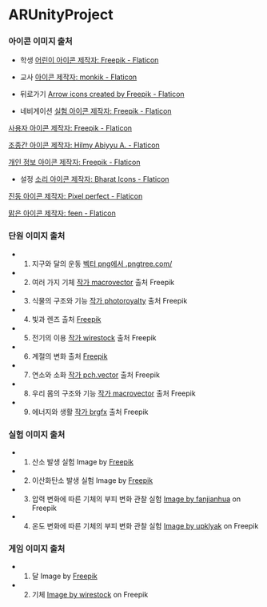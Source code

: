 # ARUnityProject


### 아이콘 이미지 출처
- 학생
<a href="https://www.flaticon.com/kr/free-icons/" title="어린이 아이콘">어린이 아이콘  제작자: Freepik - Flaticon</a>

- 교사
<a href="https://www.flaticon.com/kr/free-icons/" title=" 아이콘"> 아이콘  제작자: monkik - Flaticon</a>

- 뒤로가기
<a href="https://www.flaticon.com/free-icons/arrow" title="arrow icons">Arrow icons created by Freepik - Flaticon</a>

- 네비게이션
<a href="https://www.flaticon.com/kr/free-icons/" title="실험 아이콘">실험 아이콘  제작자: Freepik - Flaticon</a>

<a href="https://www.flaticon.com/kr/free-icons/" title="사용자 아이콘">사용자 아이콘  제작자: Freepik - Flaticon</a>

<a href="https://www.flaticon.com/kr/free-icons/" title="조종간 아이콘">조종간 아이콘  제작자: Hilmy Abiyyu A. - Flaticon</a>

<a href="https://www.flaticon.com/kr/free-icons/-" title="개인 정보 아이콘">개인 정보 아이콘  제작자: Freepik - Flaticon</a>

- 설정
<a href="https://www.flaticon.com/kr/free-icons/" title="소리 아이콘">소리 아이콘  제작자: Bharat Icons - Flaticon</a>

<a href="https://www.flaticon.com/kr/free-icons/" title="진동 아이콘">진동 아이콘  제작자: Pixel perfect - Flaticon</a>

<a href="https://www.flaticon.com/kr/free-icons/" title="맑은 아이콘">맑은 아이콘  제작자: feen - Flaticon</a>


### 단원 이미지 출처
- 1. 지구와 달의 운동
<a href='https://.pngtree.com/so/벡터'>벡터 png에서 .pngtree.com/</a>

- 2. 여러 가지 기체
<a href="https://kr.freepik.com/free-vector/hot-air-balloons-background_4320751.htm#page=2&query=%EC%97%B4%EA%B8%B0%EA%B5%AC&position=44&from_view=search&track=sph#position=44&page=2&query=%EC%97%B4%EA%B8%B0%EA%B5%AC">작가 macrovector</a> 출처 Freepik

- 3. 식물의 구조와 기능
<a href="https://kr.freepik.com/free-vector/vegetable-growing-background_1140566.htm#query=%EC%96%91%ED%8C%8C%20%EB%BF%8C%EB%A6%AC&position=11&from_view=search&track=ais">작가 photoroyalty</a> 출처 Freepik

- 4. 빛과 렌즈
출처 <a href="https://kr.freepik.com/free-photo/beautiful-concept-with-prism-dispersing-the-light_9158168.htm#query=%EB%B9%9B%EA%B3%BC%20%EB%A0%8C%EC%A6%88&position=29&from_view=search&track=ais">Freepik</a>

- 5. 전기의 이용
<a href="https://kr.freepik.com/free-photo/3d-render-of-a-green-electrical-plug-isolated-on-a-socket-background-eco-energy-concept_28739651.htm#page=2&query=%EC%A0%84%EA%B8%B0&position=21&from_view=search&track=sph">작가 wirestock</a> 출처 Freepik

- 6. 계절의 변화
출처 <a href="https://kr.freepik.com/free-vector/hand-drawn-seasons-collection_18981845.htm#query=%EA%B3%84%EC%A0%88&position=0&from_view=keyword&track=sph">Freepik</a>

- 7. 연소와 소화
<a href="https://kr.freepik.com/free-vector/fireman-holding-fire-extinguisher-flat-vector-illustration-man-or-firefighter-providing-safety-preventing-fire-putting-out-flame-caution-emergency-safety-training-concept_26876926.htm#query=%EC%97%B0%EC%86%8C%EC%99%80%20%EC%86%8C%ED%99%94&position=1&from_view=search&track=ais">작가 pch.vector</a> 출처 Freepik

- 8. 우리 몸의 구조와 기능
<a href="https://kr.freepik.com/free-vector/set-of-isolated-icons-with-cartoon-style-characters-of-different-human-organs-emotions-on-blank-background-vector-illustration_31977411.htm#query=%EA%B0%84&position=1&from_view=search&track=sph">작가 macrovector</a> 출처 Freepik

- 9. 에너지와 생활
<a href="https://kr.freepik.com/free-vector/green-energy-generated-by-wind-turbine-and-solar-panel_19713191.htm#query=%ED%83%9C%EC%96%91%EA%B4%91&position=20&from_view=search&track=sph">작가 brgfx</a> 출처 Freepik


### 실험 이미지 출처
- 1. 산소 발생 실험
Image by <a href="https://www.freepik.com/free-photo/close-up-blurry-researcher-holding-glassware_11630647.htm#query=%EC%8B%A4%ED%97%98&position=0&from_view=search&track=ais">Freepik</a>

- 2. 이산화탄소 발생 실험
Image by <a href="https://www.freepik.com/free-photo/close-up-researcher-holding-glassware_11630658.htm#query=%EC%8B%A4%ED%97%98&position=1&from_view=search&track=ais">Freepik</a>

- 3. 압력 변화에 따른 기체의 부피 변화 관찰 실험
<a href="https://www.freepik.com/free-photo/steel-pipelines-cables-plant_1119702.htm#query=%EC%95%95%EB%A0%A5%20%EA%B3%B5%EA%B8%B0&position=1&from_view=search&track=ais">Image by fanjianhua</a> on Freepik

- 4. 온도 변화에 따른 기체의 부피 변화 관찰 실험
<a href="https://www.freepik.com/free-photo/3d-render-thermometer-show-hot-cold-temperature_35884337.htm#query=%EC%98%A8%EB%8F%84%20%EA%B3%B5%EA%B8%B0&position=18&from_view=search&track=ais">Image by upklyak</a> on Freepik


### 게임 이미지 출처
- 1. 달
Image by <a href="https://www.freepik.com/free-vector/phases-moon-with-stars_1082441.htm#page=2&query=%EB%8B%AC%20%EC%9C%84%EC%83%81&position=2&from_view=search&track=ais">Freepik</a>

- 2. 기체
<a href="https://www.freepik.com/free-photo/beautiful-shot-wind-turbines-cloudy-sky-eiffel-region-germany_9184578.htm#query=air&from_query=%EA%B3%B5%EA%B8%B0&position=20&from_view=search&track=sph">Image by wirestock</a> on Freepik
